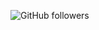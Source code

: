 ![GitHub followers](https://img.shields.io/github/followers/leolee-08?style=social)
<!--
![GitHub stars](https://img.shields.io/github/stars/leolee-08/leolee-08?style=social)

**leolee-08/leolee-08** is a ✨ _special_ ✨ repository because its `README.md` (this file) appears on your GitHub profile.

Here are some ideas to get you started:

- 🔭 I’m currently working on ...
- 🌱 I’m currently learning ...
- 👯 I’m looking to collaborate on ...
- 🤔 I’m looking for help with ...
- 💬 Ask me about ...
- 📫 How to reach me: ...
- 😄 Pronouns: ...
- ⚡ Fun fact: ...
-->

